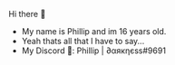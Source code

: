 Hi there 👋
- My name is Phillip and im 16 years old.
- Yeah thats all that I have to say...
- My Discord 💬: Phillip | ∂αякηєѕѕ#9691
